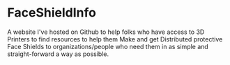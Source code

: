 # FaceShieldInfo
A website I've hosted on Github to help folks who have access to 3D Printers to find resources to help them Make and get Distributed protective Face Shields to organizations/people who need them in as simple and straight-forward a way as 
possible.
